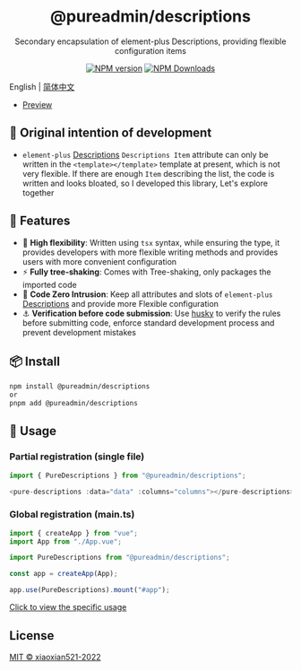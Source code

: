 <h1 align="center">@pureadmin/descriptions</h1>
<p align="center">Secondary encapsulation of element-plus Descriptions, providing flexible configuration items</p>

<p align="center">
<a href="https://www.npmjs.com/package/@pureadmin/descriptions" target="__blank"><img src="https://img.shields.io/npm/v/@pureadmin/descriptions?color=a1b858&label=" alt="NPM version"></a>
<a href="https://www.npmjs.com/package/@pureadmin/descriptions" target="__blank"><img alt="NPM Downloads" src="https://img.shields.io/npm/dm/@pureadmin/descriptions?color=50a36f&label="></a>
</p>

English | [简体中文](./README.zh_CN.md)

- [Preview](https://pure-admin-descriptions.vercel.app)

## 🤔 Original intention of development

- `element-plus` [Descriptions](https://element-plus.org/en-US/component/descriptions.html#descriptions-item-attributes) `Descriptions Item` attribute can only be written in the `<template></template>` template at present, which is not very flexible. If there are enough `Item` describing the list, the code is written and looks bloated, so I developed this library, Let's explore together

## 🚀 Features

- 🦾 **High flexibility**: Written using `tsx` syntax, while ensuring the type, it provides developers with more flexible writing methods and provides users with more convenient configuration
- ⚡ **Fully tree-shaking**: Comes with Tree-shaking, only packages the imported code
- 🫶 **Code Zero Intrusion**: Keep all attributes and slots of `element-plus` [Descriptions](https://element-plus.org/en-US/component/descriptions.html) and provide more Flexible configuration
- ⚓ **Verification before code submission**: Use [husky](https://typicode.github.io/husky/#/) to verify the rules before submitting code, enforce standard development process and prevent development mistakes

## 📦 Install

```bash
npm install @pureadmin/descriptions
or 
pnpm add @pureadmin/descriptions
```

## 🦄 Usage

### Partial registration (single file)

```ts
import { PureDescriptions } from "@pureadmin/descriptions";

<pure-descriptions :data="data" :columns="columns"></pure-descriptions>
```

### Global registration (main.ts)

```ts
import { createApp } from "vue";
import App from "./App.vue";

import PureDescriptions from "@pureadmin/descriptions";

const app = createApp(App);

app.use(PureDescriptions).mount("#app");
```

[Click to view the specific usage](https://github.com/xiaoxian521/pure-admin-descriptions/blob/main/src/App.vue)

## License

[MIT © xiaoxian521-2022](./LICENSE)